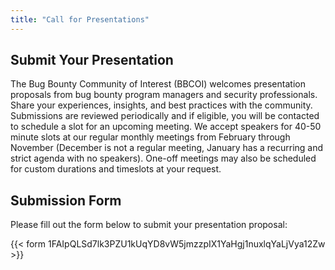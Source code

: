 ```yaml
---
title: "Call for Presentations"
---
```


## Submit Your Presentation

The Bug Bounty Community of Interest (BBCOI) welcomes presentation proposals from bug bounty program managers and security professionals. Share your experiences, insights, and best practices with the community. Submissions are reviewed periodically and if eligible, you will be contacted to schedule a slot for an upcoming meeting. We accept speakers for 40-50 minute slots at our regular monthly meetings from February through November (December is not a regular meeting, January has a recurring and strict agenda with no speakers). One-off meetings may also be scheduled for custom durations and timeslots at your request.

## Submission Form

Please fill out the form below to submit your presentation proposal:

{{< form 1FAIpQLSd7lk3PZU1kUqYD8vW5jmzzpIX1YaHgj1nuxlqYaLjVya12Zw >}}
